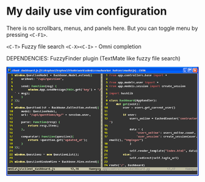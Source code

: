 # My daily use vim configuration

There is no scrollbars, menus, and panels here. But you can toggle menu by pressing `<C-F1>`.

`<C-T>` Fuzzy file search
`<C-X><C-I>` - Omni completion

DEPENDENCIES:
  FuzzyFinder plugin (TextMate like fuzzy file search)

![Screenshot](http://github.com/buger/vim_config/blob/master/screenshot.png?raw=True)

